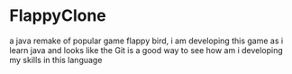 # FlappyClone
a java remake of popular game flappy bird, i am developing this game as i learn java
and looks like the Git is a good way to see how am i developing my skills in this language
